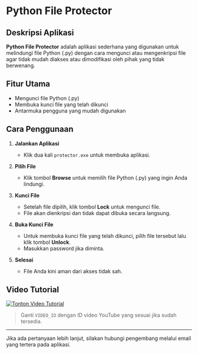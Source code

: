 # Python File Protector

## Deskripsi Aplikasi
**Python File Protector** adalah aplikasi sederhana yang digunakan untuk melindungi file Python (.py) dengan cara mengunci atau mengenkripsi file agar tidak mudah diakses atau dimodifikasi oleh pihak yang tidak berwenang.

## Fitur Utama
- Mengunci file Python (.py)
- Membuka kunci file yang telah dikunci
- Antarmuka pengguna yang mudah digunakan

## Cara Penggunaan

1. **Jalankan Aplikasi**
    - Klik dua kali `protector.exe` untuk membuka aplikasi.

2. **Pilih File**
    - Klik tombol **Browse** untuk memilih file Python (.py) yang ingin Anda lindungi.

3. **Kunci File**
    - Setelah file dipilih, klik tombol **Lock** untuk mengunci file.
    - File akan dienkripsi dan tidak dapat dibuka secara langsung.

4. **Buka Kunci File**
    - Untuk membuka kunci file yang telah dikunci, pilih file tersebut lalu klik tombol **Unlock**.
    - Masukkan password jika diminta.

5. **Selesai**
    - File Anda kini aman dari akses tidak sah.

## Video Tutorial

[![Tonton Video Tutorial](https://img.youtube.com/vi/VIDEO_ID/0.jpg)](https://www.youtube.com/watch?v=VIDEO_ID)

> Ganti `VIDEO_ID` dengan ID video YouTube yang sesuai jika sudah tersedia.

---

Jika ada pertanyaan lebih lanjut, silakan hubungi pengembang melalui email yang tertera pada aplikasi.

